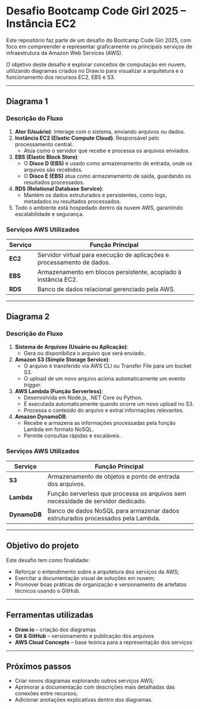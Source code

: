 #  Desafio Bootcamp Code Girl 2025 – Instância EC2

Este repositório faz parte de um desafio do Bootcamp Code Girl 2025, com foco em compreender e representar graficamente os principais serviços de infraestrutura da Amazon Web Services (AWS).  

O objetivo deste desafio é explorar conceitos de computação em nuvem, utilizando diagramas criados no Draw.io para visualizar a arquitetura e o funcionamento dos recursos EC2, EBS e S3.  

---
## Diagrama 1


### Descrição do Fluxo

1. **Ator (Usuário)**: Interage com o sistema, enviando arquivos ou dados.
2. **Instância EC2 (Elastic Compute Cloud)**: Responsável pelo processamento central.  
   - Atua como o servidor que recebe e processa os arquivos enviados.
3. **EBS (Elastic Block Store)**:  
   - O **Disco D (EBS)** é usado como armazenamento de entrada, onde os arquivos são recebidos.
   - O **Disco E (EBS)** atua como armazenamento de saída, guardando os resultados processados.
4. **RDS (Relational Database Service)**:  
   - Mantém os dados estruturados e persistentes, como logs, metadados ou resultados processados.
5. Todo o ambiente está hospedado dentro da nuvem AWS, garantindo escalabilidade e segurança.

### Serviços AWS Utilizados

| Serviço | Função Principal |
|----------|------------------|
| **EC2** | Servidor virtual para execução de aplicações e processamento de dados. |
| **EBS** | Armazenamento em blocos persistente, acoplado à instância EC2. |
| **RDS** | Banco de dados relacional gerenciado pela AWS. |

---

## Diagrama 2


### Descrição do Fluxo

1. **Sistema de Arquivos (Usuário ou Aplicação)**:  
   - Gera ou disponibiliza o arquivo que será enviado.
2. **Amazon S3 (Simple Storage Service)**:  
   - O arquivo é transferido via AWS CLI ou Transfer File para um bucket S3.
   - O upload de um novo arquivo aciona automaticamente um evento *trigger*.
3. **AWS Lambda (Função Serverless)**:  
   - Desenvolvida em Node.js, .NET Core ou Python.  
   - É executada automaticamente quando ocorre um novo upload no S3.
   - Processa o conteúdo do arquivo e extrai informações relevantes.
4. **Amazon DynamoDB**:  
   - Recebe e armazena as informações processadas pela função Lambda em formato NoSQL.
   - Permite consultas rápidas e escaláveis.

### Serviços AWS Utilizados

| Serviço | Função Principal |
|----------|------------------|
| **S3** | Armazenamento de objetos e ponto de entrada dos arquivos. |
| **Lambda** | Função serverless que processa os arquivos sem necessidade de servidor dedicado. |
| **DynamoDB** | Banco de dados NoSQL para armazenar dados estruturados processados pela Lambda. |

---


##  Objetivo do projeto

Este desafio tem como finalidade:  
- Reforçar o entendimento sobre a arquitetura dos serviços da AWS;  
- Exercitar a documentação visual de soluções em nuvem;  
- Promover boas práticas de organização e versionamento de artefatos técnicos usando o GitHub.  

---

## Ferramentas utilizadas

- **Draw.io** – criação dos diagramas  
- **Git & GitHub** – versionamento e publicação dos arquivos  
- **AWS Cloud Concepts** – base teórica para a representação dos serviços  

---

## Próximos passos

- Criar novos diagramas explorando outros serviços AWS;  
- Aprimorar a documentação com descrições mais detalhadas das conexões entre recursos;  
- Adicionar anotações explicativas dentro dos diagramas.  
